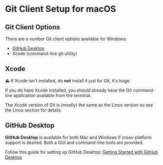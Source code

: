 # Git Client Setup for macOS



## Git Client Options

There are a number Git client options available for Windows:

* [GitHub Desktop](https://desktop.github.com)
* Xcode (command-line git utility)


## Xcode

:warning: If Xcode isn't installed, do **not** install it just for Git, it's huge. 

If you do have Xcode installed, you should already have the Git command-line application available from the terminal. 

The Xcode version of Git is (mostly) the same as the Linux version so see the Linux section for details.


## GitHub Desktop

**GitHub Desktop** is available for both Mac and Windows if cross-platform support is desired.  Both a GUI and command-line tools are provided.

Follow this guide for setting up GitHub Desktop: 
[Getting Started with GitHub Desktop](https://help.github.com/desktop/guides/getting-started/)
